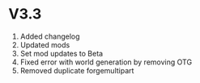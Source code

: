 # V3.3

1. Added changelog
2. Updated mods
3. Set mod updates to Beta
4. Fixed error with world generation by removing OTG
5. Removed duplicate forgemultipart
